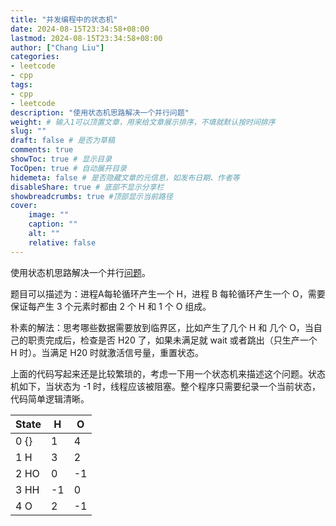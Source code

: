 ```yaml
---
title: "并发编程中的状态机"
date: 2024-08-15T23:34:58+08:00
lastmod: 2024-08-15T23:34:58+08:00
author: ["Chang Liu"]
categories: 
- leetcode
- cpp
tags: 
- cpp
- leetcode
description: "使用状态机思路解决一个并行问题"
weight: # 输入1可以顶置文章，用来给文章展示排序，不填就默认按时间排序
slug: ""
draft: false # 是否为草稿
comments: true
showToc: true # 显示目录
TocOpen: true # 自动展开目录
hidemeta: false # 是否隐藏文章的元信息，如发布日期、作者等
disableShare: true # 底部不显示分享栏
showbreadcrumbs: true #顶部显示当前路径
cover:
    image: ""
    caption: ""
    alt: ""
    relative: false
---
```


使用状态机思路解决一个并行[问题](https://leetcode.cn/problems/building-h2o)。

题目可以描述为：进程A每轮循环产生一个 H，进程 B 每轮循环产生一个 O，需要保证每产生 3 个元素时都由 2 个 H 和 1 个 O 组成。

朴素的解法：思考哪些数据需要放到临界区，比如产生了几个 H 和 几个 O，当自己的职责完成后，检查是否 H20 了，如果未满足就 wait 或者跳出（只生产一个 H 时）。当满足 H20 时就激活信号量，重置状态。

上面的代码写起来还是比较繁琐的，考虑一下用一个状态机来描述这个问题。状态机如下，当状态为 -1 时，线程应该被阻塞。整个程序只需要纪录一个当前状态，代码简单逻辑清晰。

| State | H   | O   |
| ----- | --- | --- |
| 0 {}  | 1   | 4   |
| 1 H   | 3   | 2   |
| 2 HO  | 0   | -1  |
| 3 HH  | -1  | 0   |
| 4 O   | 2   | -1  |

